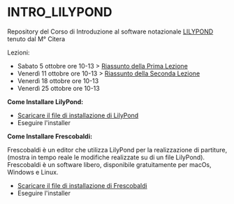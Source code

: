 # INTRO_LILYPOND
Repository del Corso di Introduzione al software notazionale [LILYPOND](http://lilypond.org/index.it.html) tenuto dal M° Citera

Lezioni:

* Sabato 5 ottobre ore 10-13 > [Riassunto della Prima Lezione](https://github.com/SMERM/INTRO_LILYPOND/tree/master/05102019_Lezione_01)
* Venerdì 11 ottobre ore 10-13 > [Riassunto della Seconda Lezione](https://github.com/SMERM/INTRO_LILYPOND/tree/master/11102019_Lezione_02)
* Venerdì 18 ottobre ore 10-13
* Venerdì 25 ottobre ore 10-13

**Come Installare LilyPond:**
* [Scaricare il file di installazione di LilyPond](http://lilypond.org/download.it.html)
* Eseguire l'installer

**Come Installare Frescobaldi:**

Frescobaldi è un editor che utilizza LilyPond per la realizzazione di partiture, (mostra in tempo reale le modifiche realizzate su di un file LilyPond). Frescobaldi è un software libero, disponibile gratuitamente per macOs, Windows e Linux.
* [Scaricare il file di installazione di Frescobaldi](http://www.frescobaldi.org/download)
* Eseguire l'installer
